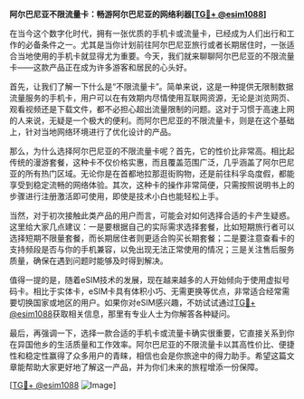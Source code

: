 **阿尔巴尼亚不限流量卡：畅游阿尔巴尼亚的网络利器[[TG💪+ @esim1088](https://t.me/s/esim1088)]**

在当今这个数字化时代，拥有一张优质的手机卡或流量卡，已经成为人们出行和工作的必备条件之一。尤其是当你计划前往阿尔巴尼亚旅行或者长期居住时，一张适合当地使用的手机卡就显得尤为重要。今天，我们就来聊聊阿尔巴尼亚的不限流量卡——这款产品正在成为许多游客和居民的心头好。

首先，让我们了解一下什么是“不限流量卡”。简单来说，这是一种提供无限制数据流量服务的手机卡，用户可以在有效期内尽情使用互联网资源，无论是浏览网页、观看视频还是下载文件，都不必担心超出流量限制的问题。这对于习惯于高速上网的人来说，无疑是一个极大的便利。而阿尔巴尼亚的不限流量卡，则是在这个基础上，针对当地网络环境进行了优化设计的产品。

那么，为什么选择阿尔巴尼亚的不限流量卡呢？首先，它的性价比非常高。相比起传统的漫游套餐，这种卡不仅价格实惠，而且覆盖范围广泛，几乎涵盖了阿尔巴尼亚的所有热门区域。无论你是在首都地拉那逛街购物，还是前往科孚岛度假，都能享受到稳定流畅的网络体验。其次，这种卡的操作非常简便，只需按照说明书上的步骤进行注册激活即可使用，即使是技术小白也能轻松上手。

当然，对于初次接触此类产品的用户而言，可能会对如何选择合适的卡产生疑惑。这里给大家几点建议：一是要根据自己的实际需求选择套餐，比如短期旅行者可以选择短期不限量套餐，而长期居住者则更适合购买长期套餐；二是要注意查看卡的支持频段是否与你的手机兼容，以免出现无法正常使用的情况；三是关注售后服务质量，确保在遇到问题时能够及时得到解决。

值得一提的是，随着eSIM技术的发展，现在越来越多的人开始倾向于使用虚拟号码卡。相比于实体卡，eSIM卡具有体积小巧、无需更换等优点，非常适合经常需要切换国家或地区的用户。如果你对eSIM感兴趣，不妨试试通过[TG💪+ @esim1088](https://t.me/s/esim1088)获取相关信息，那里有专业人士为你解答各种疑问。

最后，再强调一下，选择一款合适的手机卡或流量卡确实很重要，它直接关系到你在异国他乡的生活质量和工作效率。阿尔巴尼亚的不限流量卡以其高性价比、便捷性和稳定性赢得了众多用户的青睐，相信也会是你旅途中的得力助手。希望这篇文章能帮助大家更好地了解这一产品，并为你们未来的旅程增添一份保障。

[[TG💪+ @esim1088](https://t.me/s/esim1088) ![Image](https://i.postimg.cc/4NQfJmqS/Snipaste-2025-05-13-00-14-12.png)]